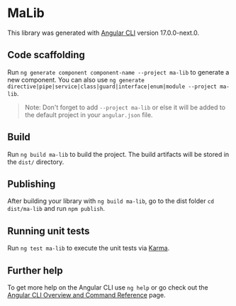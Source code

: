# MaLib

This library was generated with [Angular CLI](https://github.com/angular/angular-cli) version 17.0.0-next.0.

## Code scaffolding

Run `ng generate component component-name --project ma-lib` to generate a new component. You can also use `ng generate directive|pipe|service|class|guard|interface|enum|module --project ma-lib`.
> Note: Don't forget to add `--project ma-lib` or else it will be added to the default project in your `angular.json` file. 

## Build

Run `ng build ma-lib` to build the project. The build artifacts will be stored in the `dist/` directory.

## Publishing

After building your library with `ng build ma-lib`, go to the dist folder `cd dist/ma-lib` and run `npm publish`.

## Running unit tests

Run `ng test ma-lib` to execute the unit tests via [Karma](https://karma-runner.github.io).

## Further help

To get more help on the Angular CLI use `ng help` or go check out the [Angular CLI Overview and Command Reference](https://angular.io/cli) page.
